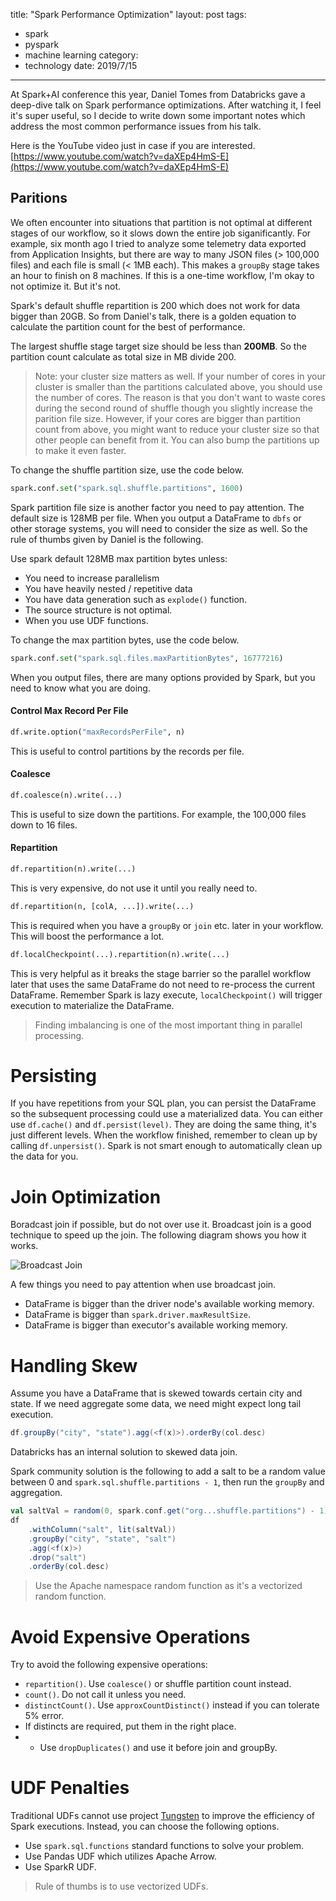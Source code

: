 title: "Spark Performance Optimization"
layout: post
tags:
  - spark
  - pyspark
  - machine learning
category:
- technology
date: 2019/7/15
---

At Spark+AI conference this year, Daniel Tomes from Databricks gave a deep-dive talk on Spark performance optimizations. After watching it, I feel it's super useful, so I decide to write down some important notes which address the most common performance issues from his talk.

Here is the YouTube video just in case if you are interested. [https://www.youtube.com/watch?v=daXEp4HmS-E](https://www.youtube.com/watch?v=daXEp4HmS-E)

## Paritions

We often encounter into situations that partition is not optimal at different stages of our workflow, so it slows down the entire job siganificantly. For example, six month ago I tried to analyze some telemetry data exported from Application Insights, but there are way to many JSON files (> 100,000 files) and each file is small (< 1MB each). This makes a `groupBy` stage takes an hour to finish on 8 machines. If this is a one-time workflow, I'm okay to not optimize it. But it's not.

Spark's default shuffle repartition is 200 which does not work for data bigger than 20GB. So from Daniel's talk, there is a golden equation to calculate the partition count for the best of performance.

The largest shuffle stage target size should be less than **200MB**. So the partition count calculate as total size in MB divide 200.

> Note: your cluster size matters as well. If your number of cores in your cluster is smaller than the partitions calculated above, you should use the number of cores. The reason is that you don't want to waste cores during the second round of shuffle though you slightly increase the parition file size. However, if your cores are bigger than partition count from above, you might want to reduce your cluster size so that other people can benefit from it. You can also bump the partitions up to make it even faster.

To change the shuffle partition size, use the code below.

```python
spark.conf.set("spark.sql.shuffle.partitions", 1600)
```

Spark partition file size is another factor you need to pay attention. The default size is 128MB per file. When you output a DataFrame to `dbfs` or other storage systems, you will need to consider the size as well. So the rule of thumbs given by Daniel is the following.

Use spark default 128MB max partition bytes unless:
- You need to increase parallelism
- You have heavily nested / repetitive data
- You have data generation such as `explode()` function.
- The source structure is not optimal.
- When you use UDF functions.

To change the max partition bytes, use the code below.

```python
spark.conf.set("spark.sql.files.maxPartitionBytes", 16777216)
```

When you output files, there are many options provided by Spark, but you need to know what you are doing.

#### Control Max Record Per File
```python
df.write.option("maxRecordsPerFile", n)
```
This is useful to control partitions by the records per file.

#### Coalesce
```python
df.coalesce(n).write(...)
```
This is useful to size down the partitions. For example, the 100,000 files down to 16 files.

#### Repartition
```python
df.repartition(n).write(...)
```
This is very expensive, do not use it until you really need to.

```python
df.repartition(n, [colA, ...]).write(...)
```
This is required when you have a `groupBy` or `join` etc. later in your workflow. This will boost the performance a lot.

```python
df.localCheckpoint(...).repartition(n).write(...)
```
This is very helpful as it breaks the stage barrier so the parallel workflow later that uses the same DataFrame do not need to re-process the current DataFrame. Remember Spark is lazy execute, `localCheckpoint()` will trigger execution to materialize the DataFrame.

> Finding imbalancing is one of the most important thing in parallel processing.

# Persisting

If you have repetitions from your SQL plan, you can persist the DataFrame so the subsequent processing could use a materialized data. You can either use `df.cache()` and `df.persist(level)`. They are doing the same thing, it's just different levels. When the workflow finished, remember to clean up by calling `df.unpersist()`. Spark is not smart enough to automatically clean up the data for you.

# Join Optimization

Boradcast join if possible, but do not over use it. Broadcast join is a good technique to speed up the join. The following diagram shows you how it works.

![Broadcast Join](https://henningkropponlinede.files.wordpress.com/2016/12/spark-broadcast.png)

A few things you need to pay attention when use broadcast join.

- DataFrame is bigger than the driver node's available working memory.
- DataFrame is bigger than `spark.driver.maxResultSize`.
- DataFrame is bigger than executor's available working memory.

# Handling Skew

Assume you have a DataFrame that is skewed towards certain city and state. If we need aggregate some data, we need might expect long tail execution.

```scala
df.groupBy("city", "state").agg(<f(x)>).orderBy(col.desc)
```

Databricks has an internal solution to skewed data join. 

Spark community solution is the following to add a salt to be a random value between 0 and `spark.sql.shuffle.partitions - 1`, then run the `groupBy` and aggregation.

```scala
val saltVal = random(0, spark.conf.get("org...shuffle.partitions") - 1)
df
    .withColumn("salt", lit(saltVal))
    .groupBy("city", "state", "salt")
    .agg(<f(x)>)
    .drop("salt")
    .orderBy(col.desc)
```

> Use the Apache namespace random function as it's a vectorized random function.

# Avoid Expensive Operations

Try to avoid the following expensive operations:
- `repartition()`. Use `coalesce()` or shuffle partition count instead.
- `count()`. Do not call it unless you need.
- `distinctCount()`. Use `approxCountDistinct()` instead if you can tolerate 5% error.
- If distincts are required, put them in the right place.
- - Use `dropDuplicates()` and use it before join and groupBy.

# UDF Penalties

Traditional UDFs cannot use project [Tungsten](https://databricks.com/blog/2015/04/28/project-tungsten-bringing-spark-closer-to-bare-metal.html) to improve the efficiency of Spark executions. Instead, you can choose the following options.

- Use `spark.sql.functions` standard functions to solve your problem.
- Use Pandas UDF which utilizes Apache Arrow.
- Use SparkR UDF.

> Rule of thumbs is to use vectorized UDFs.
